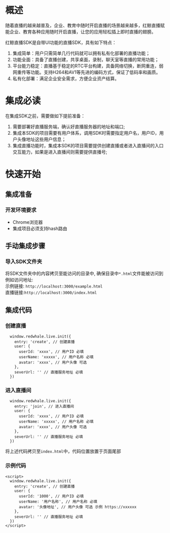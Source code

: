 # 概述

随着直播的越来越普及，企业、教育中随时开启直播的场景越来越多，红鲸直播赋能企业、教育各种应用随时开启直播，让您的应用轻松插上即时直播的翅膀。

红鲸直播SDK是自带UI功能的直播SDK，具有如下特点：
1. 集成简单：用户只需简单几行代码就可以拥有私有化部署的直播功能；
2. 功能全面：具备了直播创建，共享桌面，录制，聊天室等直播的常用功能；
3. 平台能力稳定：直播基于稳定的RTC平台构建，具备网络切换，断网重连，弱网重传等功能。支持H264和AV1等先进的编码方式，保证了低码率和画质。
4. 私有化部署：满足企业安全需求，方便企业资产结算。

# 集成必读

在集成SDK之前，需要做如下提前准备：
1. 需要部署好直播服务端，确认好直播服务器的地址和端口;
2. 集成本SDK的项目需要有用户体系，调用SDK时需要指定用户名，用户ID，用户头像地址这些用户信息；
3. 集成直播功能时，集成本SDK的项目需要提供创建直播或者进入直播间的入口交互能力，如果是进入直播间则需要提供直播号;

# 快速开始

## 集成准备

### 开发环境要求

- Chrome浏览器
- 集成项目必须支持hash路由

## 手动集成步骤
### 导入SDK文件夹
将SDK文件夹中的内容拷贝至能访问的目录中, 确保目录中<code>*.html</code>文件能被访问到<br/> 
例如访问地址: <br/>
示例链接: <code>http://localhost:3000/example.html</code><br/>
直播链接:<code>http://localhost:3000/index.html</code>


## 集成代码
### 创建直播
```
  window.redwhale.live.init({
    entry: 'create', // 创建直播
    user: {
      userId: 'xxxx', // 用户ID 必填
      userName: 'xxxxx', // 用户名称 必填
      avatar: 'xxxx', // 用户头像 可选
    },
    severUrl: '' // 直播服务地址 必填
  })
```
### 进入直播间
```
  window.redwhale.live.init({
    entry: 'join', // 进入直播间
    user: {
      userId: 'xxxx', // 用户ID 必填
      userName: 'xxxxx', // 用户名称 必填
      avatar: 'xxxx', // 用户头像 可选
    },
    severUrl: '' // 直播服务地址 必填
  })
```
将上述代码拷贝至<code>index.html</code>中，代码位置放置于页面尾部
### 示例代码

```
<script>
  window.redwhale.live.init({
    entry: 'create', // 创建直播
    user: {
      userId: '1000', // 用户ID 必填
      userName: '用户名称', // 用户名称 必填
      avatar: '头像地址', // 用户头像 可选 示例 https://xxxxxx
    },
    severUrl: '' // 直播服务地址 必填
  })
</script>
```